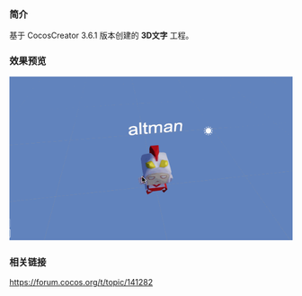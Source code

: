 ### 简介
基于 CocosCreator 3.6.1 版本创建的 **3D文字** 工程。

### 效果预览
![image](../../../gif/202210/2022101701.gif)

### 相关链接
https://forum.cocos.org/t/topic/141282